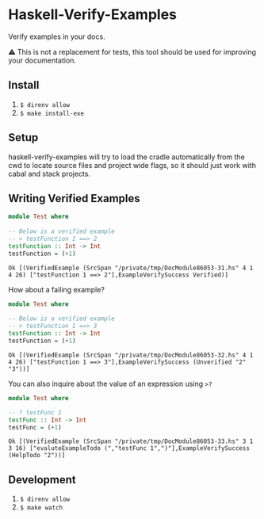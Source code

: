 # Haskell-Verify-Examples

Verify examples in your docs.

⚠️ This is not a replacement for tests, this tool should be used for improving your documentation.

## Install
1. `$ direnv allow`
2. `$ make install-exe`

## Setup
haskell-verify-examples will try to load the cradle automatically from the cwd to locate source files and project wide flags, so it should just work with cabal and stack projects.

## Writing Verified Examples

```haskell
module Test where 
    
-- Below is a verified example
-- > testFunction 1 ==> 2
testFunction :: Int -> Int
testFunction = (+1) 
```

```
Ok [(VerifiedExample (SrcSpan "/private/tmp/DocModule86053-31.hs" 4 1 4 26) ["testFunction 1 ==> 2"],ExampleVerifySuccess Verified)]
```


How about a failing example? 

```haskell
module Test where 
    
-- Below is a verified example
-- > testFunction 1 ==> 3
testFunction :: Int -> Int
testFunction = (+1) 
```

```
Ok [(VerifiedExample (SrcSpan "/private/tmp/DocModule86053-32.hs" 4 1 4 26) ["testFunction 1 ==> 3"],ExampleVerifySuccess (Unverified "2" "3"))]
```


You can also inquire about the value of an expression using `>?`

```haskell
module Test where 

-- ? testFunc 1
testFunc :: Int -> Int
testFunc = (+1)
```

```
Ok [(VerifiedExample (SrcSpan "/private/tmp/DocModule86053-33.hs" 3 1 3 16) ["evaluteExampleTodo (","testFunc 1",")"],ExampleVerifySuccess (HelpTodo "2"))]
```


## Development

1. `$ direnv allow`
1. `$ make watch`